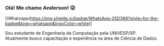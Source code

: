 
### Olá! Me chamo Anderson! 😜

![Whatzapp(https://img.shields.io/badge/WhatsApp-25D366?style=for-the-badge&logo=whatsapp&logoColor=white)]

Sou estudante de Engenharia da Computação pela UNIVESP/SP.
Atualmente busco capacitação e experiência na área de Ciência de Dados.
